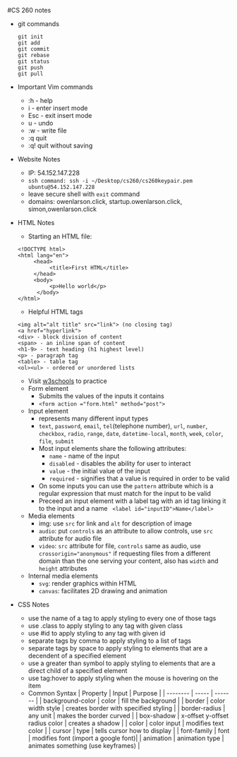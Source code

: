 #CS 260 notes

- git commands
     ```
     git init
     git add
     git commit
     git rebase
     git status
     git push
     git pull
     ```
- Important Vim commands
     - :h - help
     - i - enter insert mode
     - Esc - exit insert mode
     - u - undo
     - :w - write file
     - :q quit
     - :q! quit without saving

- Website Notes
    - IP: 54.152.147.228
    - `ssh command: ssh -i ~/Desktop/cs260/cs260keypair.pem ubuntu@54.152.147.228`
     - leave secure shell with `exit` command
     - domains: owenlarson.click, startup.owenlarson.click, simon,owenlarson.click


- HTML Notes
     - Starting an HTML file:
     ``` 
     <!DOCTYPE html>
     <html lang="en">
          <head>
               <title>First HTML</title>
          </head>
          <body>
               <p>Hello world</p>
           </body>
     </html>
     ```
     - Helpful HTML tags
     ```
     <img alt="alt title" src="link"> (no closing tag)
     <a href="hyperlink">
     <div> - block division of content
     <span> - an inline span of content
     <h1-9> - text heading (h1 highest level)
     <p> - paragraph tag
     <table> - table tag
     <ol><ul> - ordered or unordered lists
     ```
     - Visit [w3schools](https://www.w3schools.com) to practice
     - Form element
          - Submits the values of the inputs it contains
          - ` <form action ="form.html" method="post"> `
     - Input element
          - represents many different input types
          - `text`, `password`, `email`, `tel`(telephone number), `url`, `number`, `checkbox`, `radio`, `range`, `date`, `datetime-local`, `month`, `week`, `color`, `file`, `submit`
          - Most input elements share the following attributes: 
               - `name` - name of the input
               - `disabled` - disables the ability for user to interact
               - `value` - the initial value of the input
               - `required` - signifies that a value is required in order to be valid
          - On some inputs you can use the `pattern` attribute which is a regular expression that must match for the input to be valid
          - Preceed an input element with a label tag with an id tag linking it to the input and a name
          ` <label id="inputID">Name</label>`
     - Media elements
          - img: use `src` for link and `alt` for description of image
          - `audio`: put `controls` as an attribute to allow controls, use `src` attribute for audio file
          - `video`: `src` attribute for file, `controls` same as audio, use `crossorigin="anonymous"` if requesting files from a different domain than the one serving your content, also has `width` and `height` attributes
     - Internal media elements
          - `svg`: render graphics within HTML
          - `canvas`: facilitates 2D drawing and animation
- CSS Notes
     - use the name of a tag to apply styling to every one of those tags
     - use .class to apply styling to any tag with given class
     - use #id to apply styling to any tag with given id
     - separate tags by comma to apply styling to a list of tags
     - separate tags by space to apply styling to elements that are a decendent of a specified element
     - use a greater than symbol to apply styling to elements that are a direct child of a specified element
     - use tag:hover to apply styling when the mouse is hovering on the item
     - Common Syntax
          | Property | Input | Purpose |
          | -------- | ----- | ------- |
          | background-color | color | fill the background |
          | border | color width style | creates border with specified styling |
          | border-radius | any unit | makes the border curved |
          | box-shadow | x-offset y-offset radius color | creates a shadow |
          | color | color input | modifies text color |
          | cursor | type | tells cursor how to display |
          | font-family | font | modifies font (import a google font)|
          | animation | animation type | animates something (use keyframes) |